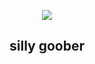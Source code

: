 <p align="center">
  <img src="https://github.com/user-attachments/assets/c95d6ab9-c6cf-4c4e-8ae1-b8f6a2a19ae0">
</p>

<h2 align="center">silly goober</h2>
